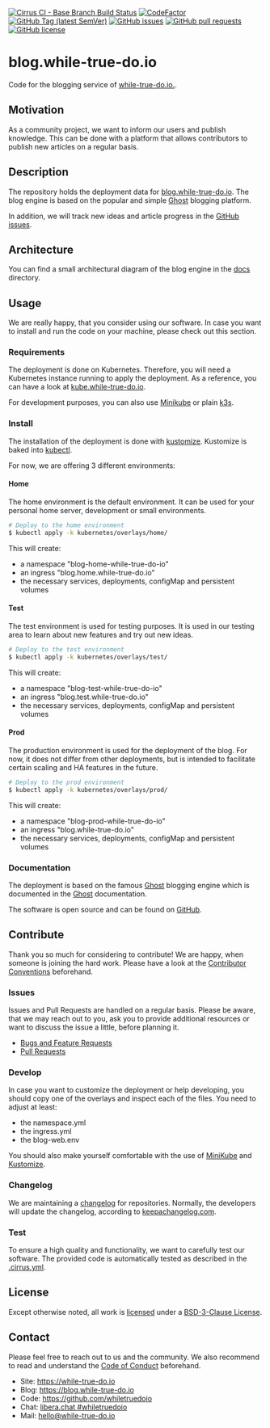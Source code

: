 <!--
reference: https://www.makeareadme.com/
reference: https://commonmark.org/
-->

[![Cirrus CI - Base Branch Build Status](https://img.shields.io/cirrus/github/whiletruedoio/blog.while-true-do.io?logo=Cirrus-ci)](https://cirrus-ci.com/github/whiletruedoio/blog.while-true-do.io)
[![CodeFactor](https://www.codefactor.io/repository/github/whiletruedoio/blog.while-true-do.io/badge)](https://www.codefactor.io/repository/github/whiletruedoio/blog.while-true-do.io)
[![GitHub Tag (latest SemVer)](https://img.shields.io/github/v/tag/whiletruedoio/blog.while-true-do.io?logo=GitHub&label=Release&sort=semver)](https://github.com/whiletruedoio/blog.while-true-do.io/releases)
[![GitHub issues](https://img.shields.io/github/issues/whiletruedoio/blog.while-true-do.io)](https://github.com/whiletruedoio/blog.while-true-do.io/issues)
[![GitHub pull requests](https://img.shields.io/github/issues-pr/whiletruedoio/blog.while-true-do.io)](https://github.com/whiletruedoio/blog.while-true-do.io/pulls)
[![GitHub license](https://img.shields.io/github/license/whiletruedoio/blog.while-true-do.io)](https://github.com/whiletruedoio/blog.while-true-do.io/blob/main/LICENSE)

# blog.while-true-do.io

 Code for the blogging service of [while-true-do.io.](https://while-true-do.io/).

## Motivation

As a community project, we want to inform our users and publish knowledge. This
can be done with a platform that allows contributors to publish new articles on
a regular basis.

## Description

The repository holds the deployment data for
[blog.while-true-do.io](https://while-true-do.io/). The blog engine is based
on the popular and simple [Ghost](https://ghost.org/) blogging platform.

In addition, we will track new ideas and article progress in the
[GitHub issues](https://github.com/whiletruedoio/blog.while-true-do.io/issues).

## Architecture

You can find a small architectural diagram of the blog engine in the
[docs](./docs) directory.

## Usage

We are really happy, that you consider using our software. In case you want to
install and run the code on your machine, please check out this section.

### Requirements

The deployment is done on Kubernetes. Therefore, you will need a Kubernetes
instance running to apply the deployment. As a reference, you can have a look
at
[kube.while-true-do.io](https://github.com/whiletruedoio/kube.while-true-do.io).

For development purposes, you can also use
[Minikube](https://minikube.sigs.k8s.io/docs/)
or plain [k3s](https://k3s.io).

### Install

The installation of the deployment is done with
[kustomize](https://kustomize.io). Kustomize is baked into
[kubectl](https://kubernetes.io/docs/tasks/tools/install-kubectl/).

For now, we are offering 3 different environments:

#### Home

The home environment is the default environment. It can be used for your
personal home server, development or small environments.

```bash
# Deploy to the home environment
$ kubectl apply -k kubernetes/overlays/home/
```

This will create:

- a namespace "blog-home-while-true-do-io"
- an ingress "blog.home.while-true-do.io"
- the necessary services, deployments, configMap and persistent volumes

#### Test

The test environment is used for testing purposes. It is used in our testing
area to learn about new features and try out new ideas.

```bash
# Deploy to the test environment
$ kubectl apply -k kubernetes/overlays/test/
```

This will create:

- a namespace "blog-test-while-true-do-io"
- an ingress "blog.test.while-true-do.io"
- the necessary services, deployments, configMap and persistent volumes

#### Prod

The production environment is used for the deployment of the blog. For now, it
does not differ from other deployments, but is intended to facilitate certain
scaling and HA features in the future.

```bash
# Deploy to the prod environment
$ kubectl apply -k kubernetes/overlays/prod/
```

This will create:

- a namespace "blog-prod-while-true-do-io"
- an ingress "blog.while-true-do.io"
- the necessary services, deployments, configMap and persistent volumes

### Documentation

The deployment is based on the famous [Ghost](https://ghost.org/) blogging
engine which is documented in the [Ghost](https://ghost.org/resources/)
documentation.

The software is open source and can be found on
[GitHub](https://github.com/TryGhost/Ghost).

## Contribute

Thank you so much for considering to contribute! We are happy, when someone is
joining the hard work. Please have a look at the
[Contributor Conventions](https://github.com/whiletruedoio/.github/blob/main/docs/CONTRIBUTING.md)
beforehand.

### Issues

Issues and Pull Requests are handled on a regular basis. Please be aware, that
we may reach out to you, ask you to provide additional resources or want to
discuss the issue a little, before planning it.

- [Bugs and Feature Requests](https://github.com/whiletruedoio/blog.while-true-do.io/issues)
- [Pull Requests](https://github.com/whiletruedoio/blog.while-true-do.io/pulls)

### Develop

In case you want to customize the deployment or help developing, you should copy
one of the overlays and inspect each of the files. You need to adjust at least:

- the namespace.yml
- the ingress.yml
- the blog-web.env

You should also make yourself comfortable with the use of
[MiniKube](https://minikube.sigs.k8s.io/docs/) and
[Kustomize](https://github.com/kubernetes-sigs/kustomize).

### Changelog

We are maintaining a [changelog](CHANGELOG.md) for repositories. Normally, the
developers will update the changelog, according to
[keepachangelog.com](https://keepachangelog.com/).

### Test

To ensure a high quality and functionality, we want to carefully test our
software. The provided code is automatically tested as described in the
[.cirrus.yml](.cirrus.yml).

## License

Except otherwise noted, all work is [licensed](LICENSE) under a
[BSD-3-Clause License](https://opensource.org/licenses/BSD-3-Clause).

<!-- TODO: License

Adapt the LICENSE to your needs.
-->

## Contact

Please feel free to reach out to us and the community. We also recommend to read
and understand the
[Code of Conduct](https://github.com/whiletruedoio/.github/blob/main/docs/CODE_OF_CONDUCT.md)
beforehand.

- Site: <https://while-true-do.io>
- Blog: <https://blog.while-true-do.io>
- Code: <https://github.com/whiletruedoio>
- Chat: [libera.chat #whiletruedoio](https://web.libera.chat/gamja/#whiletruedo)
- Mail: [hello@while-true-do.io](mailto:hello@while-true-do.io)
